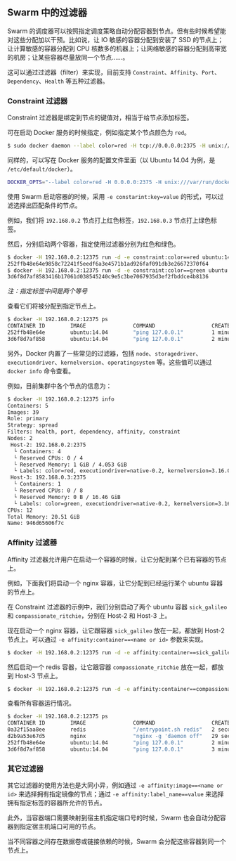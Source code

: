 ## Swarm 中的过滤器

Swarm 的调度器可以按照指定调度策略自动分配容器到节点。但有些时候希望能对这些分配加以干预。比如说，让 IO 敏感的容器分配到安装了 SSD 的节点上；让计算敏感的容器分配到 CPU 核数多的机器上；让网络敏感的容器分配到高带宽的机房；让某些容器尽量放同一个节点……。

这可以通过过滤器（filter）来实现，目前支持 `Constraint`、`Affinity`、`Port`、`Dependency`、`Health` 等五种过滤器。

### Constraint 过滤器
Constraint 过滤器是绑定到节点的键值对，相当于给节点添加标签。

可在启动 Docker 服务的时候指定，例如指定某个节点颜色为 `red`。

```sh
$ sudo docker daemon --label color=red -H tcp://0.0.0.0:2375 -H unix:///var/run/docker.sock
```

同样的，可以写在 Docker 服务的配置文件里面（以 Ubuntu 14.04 为例，是 `/etc/default/docker`）。

```sh
DOCKER_OPTS="--label color=red -H 0.0.0.0:2375 -H unix:///var/run/docker.sock"
```

使用 Swarm 启动容器的时候，采用 `-e constarint:key=value` 的形式，可以过滤选择出匹配条件的节点。

例如，我们将 `192.168.0.2` 节点打上红色标签，`192.168.0.3` 节点打上绿色标签。

然后，分别启动两个容器，指定使用过滤器分别为红色和绿色。

```sh
$ docker -H 192.168.0.2:12375 run -d -e constraint:color==red ubuntu:14.04 ping 127.0.0.1
252ffb48e64e9858c72241f5eedf6a3e4571b1ad926faf091db3e26672370f64
$ docker -H 192.168.0.2:12375 run -d -e constraint:color==green ubuntu:14.04 ping 127.0.0.1
3d6f8d7af8583416b17061d038545240c9e5c3be7067935d3ef2fbddce4b8136
```

*注：指定标签中间是两个等号*

查看它们将被分配到指定节点上。

```sh
$ docker -H 192.168.0.2:12375 ps
CONTAINER ID        IMAGE               COMMAND                  CREATED             STATUS              PORTS                         NAMES
252ffb48e64e        ubuntu:14.04        "ping 127.0.0.1"         1 minutes ago       Up 1 minutes                            Host-2/sick_galileo
3d6f8d7af858        ubuntu:14.04        "ping 127.0.0.1"         2 minutes ago       Up 2 minutes                            Host-3/compassionate_ritchie
```

另外，Docker 内置了一些常见的过滤器，包括 `node`、`storagedriver`、`executiondriver`、`kernelversion`、`operatingsystem` 等。这些值可以通过 `docker info` 命令查看。

例如，目前集群中各个节点的信息为：

```sh
$ docker -H 192.168.0.2:12375 info
Containers: 5
Images: 39
Role: primary
Strategy: spread
Filters: health, port, dependency, affinity, constraint
Nodes: 2
 Host-2: 192.168.0.2:2375
  └ Containers: 4
  └ Reserved CPUs: 0 / 4
  └ Reserved Memory: 1 GiB / 4.053 GiB
  └ Labels: color=red, executiondriver=native-0.2, kernelversion=3.16.0-43-generic, operatingsystem=Ubuntu 14.04.3 LTS, storagedriver=aufs
 Host-3: 192.168.0.3:2375
  └ Containers: 1
  └ Reserved CPUs: 0 / 8
  └ Reserved Memory: 0 B / 16.46 GiB
  └ Labels: color=green, executiondriver=native-0.2, kernelversion=3.16.0-30-generic, operatingsystem=Ubuntu 14.04.3 LTS, storagedriver=aufs
CPUs: 12
Total Memory: 20.51 GiB
Name: 946d65606f7c
```

### Affinity 过滤器
Affinity 过滤器允许用户在启动一个容器的时候，让它分配到某个已有容器的节点上。
 
例如，下面我们将启动一个 nginx 容器，让它分配到已经运行某个 ubuntu 容器的节点上。
 
在 Constraint 过滤器的示例中，我们分别启动了两个 ubuntu 容器 `sick_galileo` 和 `compassionate_ritchie`，分别在 Host-2 和 Host-3 上。

现在启动一个 nginx 容器，让它跟容器 `sick_galileo` 放在一起，都放到 Host-2 节点上。可以通过 `-e affinity:container==<name or id>` 参数来实现。

```sh
$ docker -H 192.168.0.2:12375 run -d -e affinity:container==sick_galileo nginx
```

然后启动一个 redis 容器，让它跟容器 `compassionate_ritchie` 放在一起，都放到 Host-3 节点上。

```sh
$ docker -H 192.168.0.2:12375 run -d -e affinity:container==compassionate_ritchie redis
```

查看所有容器运行情况。

```sh
$ docker -H 192.168.0.2:12375 ps
CONTAINER ID        IMAGE               COMMAND                  CREATED             STATUS              PORTS                         NAMES
0a32f15aa8ee        redis               "/entrypoint.sh redis"   2 seconds ago       Up 1 seconds        6379/tcp                  Host-3/awesome_darwin
d2b9a53e67d5        nginx               "nginx -g 'daemon off"   29 seconds ago      Up 28 seconds       80/tcp, 443/tcp               Host-2/fervent_wilson
252ffb48e64e        ubuntu:14.04        "ping 127.0.0.1"         2 minutes ago       Up 2 minutes                            Host-2/sick_galileo
3d6f8d7af858        ubuntu:14.04        "ping 127.0.0.1"         3 minutes ago       Up 3 minutes                            Host-3/compassionate_ritchie
```

### 其它过滤器
其它过滤器的使用方法也是大同小异，例如通过 `-e affinity:image==<name or id>` 来选择拥有指定镜像的节点；通过 `-e affinity:label_name==value` 来选择拥有指定标签的容器所允许的节点。

此外，当容器端口需要映射到宿主机指定端口号的时候，Swarm 也会自动分配容器到指定宿主机端口可用的节点。

当不同容器之间存在数据卷或链接依赖的时候，Swarm 会分配这些容器到同一个节点上。
